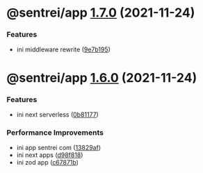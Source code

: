 # @sentrei/app [1.7.0](https://github.com/sentrei/sentrei/compare/@sentrei/app@1.6.0...@sentrei/app@1.7.0) (2021-11-24)

### Features

- ini middleware rewrite ([9e7b195](https://github.com/sentrei/sentrei/commit/9e7b195eee0feb21ffab60093e8c62b69af4bd0a))

# @sentrei/app [1.6.0](https://github.com/sentrei/sentrei/compare/@sentrei/app@1.5.3...@sentrei/app@1.6.0) (2021-11-24)

### Features

- ini next serverless ([0b81177](https://github.com/sentrei/sentrei/commit/0b81177672b8860c276021160018de4fc1896714))

### Performance Improvements

- ini app sentrei com ([13829af](https://github.com/sentrei/sentrei/commit/13829af431926ee2e59cb7860110ea2f80ef3148))
- ini next apps ([d98f818](https://github.com/sentrei/sentrei/commit/d98f81880286b382919f31e31faad64164a10fde))
- ini zod app ([c67871b](https://github.com/sentrei/sentrei/commit/c67871beb6e41836eefdd442af9291fc517b3bb4))

